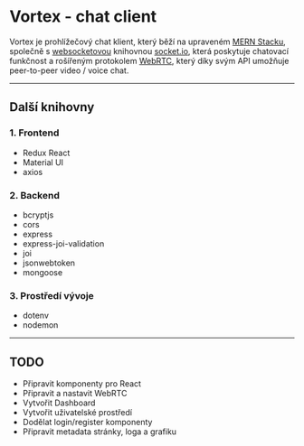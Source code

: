 # Vortex - chat client

Vortex je prohlížečový chat klient, který běží na upraveném [MERN Stacku](https://www.mongodb.com/mern-stack), společně s [websocketovou](https://en.wikipedia.org/wiki/WebSocket) knihovnou [socket.io](https://socket.io/), která poskytuje chatovací funkčnost a rošířeným protokolem [WebRTC](https://webrtc.org/), který díky svým API umožňuje peer-to-peer video / voice chat.

---

## Další knihovny

### 1. Frontend

- Redux React
- Material UI
- axios

### 2. Backend

- bcryptjs
- cors
- express
- express-joi-validation
- joi
- jsonwebtoken
- mongoose

### 3. Prostředí vývoje

- dotenv
- nodemon

---

## TODO

- Připravit komponenty pro React
- Připravit a nastavit WebRTC
- Vytvořit Dashboard
- Vytvořit uživatelské prostředí
- Dodělat login/register komponenty
- Připravit metadata stránky, loga a grafiku
